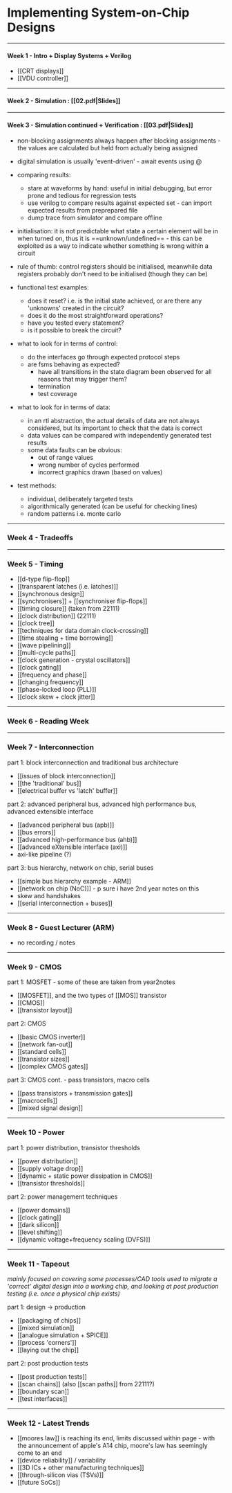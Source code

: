 # Implementing System-on-Chip Designs

***
#### Week 1 - Intro + Display Systems + Verilog
- [[CRT displays]]
- [[VDU controller]]
***
#### Week 2 - Simulation : [[02.pdf|Slides]]

***

#### Week 3 - Simulation continued + Verification : [[03.pdf|Slides]] 
- non-blocking assignments always happen after blocking assignments - the values are calculated but held from actually being assigned
- digital simulation is usually 'event-driven' - await events using @

- comparing results:
	- stare at waveforms by hand: useful in initial debugging, but error prone and tedious for regression tests
	- use verilog to compare results against expected set - can import expected results from preprepared file
	- dump trace from simulator and compare offline
- initialisation: it is not predictable what state a certain element will be in when turned on, thus it is ==unknown/undefined== - this can be exploited as a way to indicate whether something is wrong within a circuit
- rule of thumb: control registers should be initialised, meanwhile data registers probably don't need to be initialised (though they can be)

 - functional test examples:
	 - does it reset? i.e. is the initial state achieved, or are there any 'unknowns' created in the circuit?
	 - does it do the most straightforward operations?
	 - have you tested every statement?
	 - is it possible to break the circuit?
 - what to look for in terms of control:
	 - do the interfaces go through expected protocol steps
	 - are fsms behaving as expected?
		 - have all transitions in the state diagram been observed for all reasons that may trigger them?
		 - termination
		 - test coverage
 - what to look for in terms of data:
	 - in an rtl abstraction, the actual details of data are not always considered, but its important to check that the data is correct
	 - data values can be compared with independently generated test results
	 - some data faults can be obvious:
		 - out of range values
		 - wrong number of cycles performed
		 - incorrect graphics drawn (based on values)
- test methods:
	- individual, deliberately targeted tests
	- algorithmically generated (can be useful for checking lines)
	- random patterns i.e. monte carlo

***

### Week 4 - Tradeoffs 

***

### Week 5 - Timing
- [[d-type flip-flop]]
- [[transparent latches (i.e. latches)]]
- [[synchronous design]]
- [[synchronisers]] + [[synchroniser flip-flops]]
- [[timing closure]] (taken from 22111)
- [[clock distribution]] (22111)
- [[clock tree]]
- [[techniques for data domain clock-crossing]]
- [[time stealing + time borrowing]]
- [[wave pipelining]]
- [[multi-cycle paths]]
- [[clock generation - crystal oscillators]]
- [[clock gating]]
- [[frequency and phase]]
- [[changing frequency]]
- [[phase-locked loop (PLL)]]
- [[clock skew + clock jitter]]

***
### Week 6 - Reading Week

***

### Week 7 - Interconnection
part 1: block interconnection and traditional bus architecture
- [[issues of block interconnection]]
- [[the 'traditional' bus]]
- [[electrical buffer vs 'latch' buffer]]

part 2: advanced peripheral bus, advanced high performance bus, advanced extensible interface
- [[advanced peripheral bus (apb)]]
- [[bus errors]]
- [[advanced high-performance bus (ahb)]]
- [[advanced eXtensible interface (axi)]]
- axi-like pipeline (?)

part 3: bus hierarchy, network on chip, serial buses
- [[simple bus hierarchy example - ARM]]
- [[network on chip (NoC)]] - p sure i have 2nd year notes on this
- skew and handshakes
- [[serial interconnection + buses]]
***
### Week 8 - Guest Lecturer (ARM)
- no recording / notes
***
### Week 9 - CMOS
part 1: MOSFET - some of these are taken from year2notes
- [[MOSFET]], and the two types of [[MOS]] transistor
- [[CMOS]]
- [[transistor layout]]

part 2: CMOS
- [[basic CMOS inverter]]
- [[network fan-out]]
- [[standard cells]]
- [[transistor sizes]]
- [[complex CMOS gates]]

part 3: CMOS cont. - pass transistors, macro cells
- [[pass transistors + transmission gates]]
- [[macrocells]]
- [[mixed signal design]]
***
### Week 10 - Power
part 1: power distribution, transistor thresholds
- [[power distribution]]
- [[supply voltage drop]]
- [[dynamic + static power dissipation in CMOS]]
- [[transistor thresholds]]

part 2: power management techniques
- [[power domains]]
- [[clock gating]]
- [[dark silicon]]
- [[level shifting]]
- [[dynamic voltage+frequency scaling (DVFS)]]

***
### Week 11 - Tapeout
*mainly focused on covering some processes/CAD tools used to migrate a 'correct' digital design into a working chip, and looking at post production testing (i.e. once a physical chip exists)*

part 1: design $\rightarrow$ production
- [[packaging of chips]]
- [[mixed simulation]]
- [[analogue simulation + SPICE]]
- [[process 'corners']]
- [[laying out the chip]]

part 2: post production tests
- [[post production tests]]
- [[scan chains]] (also [[scan paths]] from 22111?)
- [[boundary scan]]
- [[test interfaces]]
***
### Week 12 - Latest Trends
- [[moores law]] is reaching its end, limits discussed within page - with the announcement of apple's A14 chip, moore's law has seemingly come to an end
- [[device reliability]] / variability 
- [[3D ICs + other manufacturing techniques]]
- [[through-silicon vias (TSVs)]]
- [[future SoCs]]